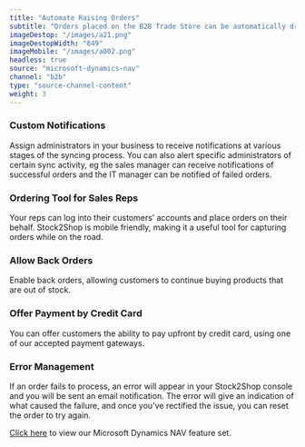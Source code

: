 ```yaml
---
title: "Automate Raising Orders"
subtitle: "Orders placed on the B2B Trade Store can be automatically dropped off at an FTP location."
imageDestop: "/images/a21.png"
imageDestopWidth: "849"
imageMobile: "/images/a002.png"
headless: true
source: "microsoft-dynamics-nav"
channel: "b2b"
type: "source-channel-content"
weight: 3
---
```


### Custom Notifications
Assign administrators in your business to receive notifications at various stages of the syncing process. You can also alert specific administrators of certain sync activity, eg the sales manager can receive notifications of successful orders and the IT manager can be notified of failed orders.

### Ordering Tool for Sales Reps
Your reps can log into their customers’ accounts and place orders on their behalf. Stock2Shop is mobile friendly, making it a useful tool for capturing orders while on the road.

### Allow Back Orders
Enable back orders, allowing customers to continue buying products that are out of stock.

### Offer Payment by Credit Card
You can offer customers the ability to pay upfront by credit card, using one of our accepted payment gateways.

### Error Management
If an order fails to process, an error will appear in your Stock2Shop console and you will be sent an email notification. The error will give an indication of what caused the failure, and once you’ve rectified the issue, you can reset the order to try again.

[Click here](/help/features/microsoft-dynamics-nav/ "Microsoft Dynamics NAV Features") to view our Microsoft Dynamics NAV feature set.